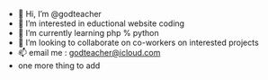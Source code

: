- 👋 Hi, I’m @godteacher
- 👀 I’m interested in eductional website coding
- 🌱 I’m currently learning php % python
- 💞️ I’m looking to collaborate on co-workers on interested projects
- 📫 email me : godteacher@icloud.com
- one more thing to add

<!---
godteacher/godteacher is a ✨ special ✨ repository because its `README.md` (this file) appears on your GitHub profile.
You can click the Preview link to take a look at your changes.
--->
